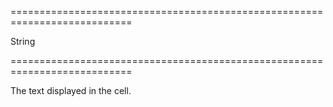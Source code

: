 <!--**
/*-------------------------------------------
    Auto-generated file. Do not modify.
-------------------------------------------

**-->
===========================================================================
<!--type-->String<!--/type-->
===========================================================================

<!--shortDescription-->
The text displayed in the cell.
<!--/shortDescription-->

<!--fullDescription-->

<!--/fullDescription-->